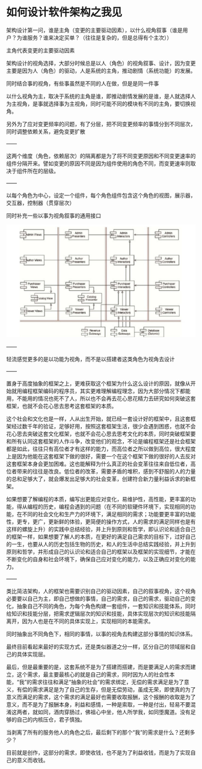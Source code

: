 # 如何设计软件架构之我见

架构设计第一问，谁是主角（变更的主要驱动因素），以什么视角叙事（谁是用户？为谁服务？谁来决定买单？（往往是复杂的，但是总得有个主次））

主角代表变更的主要驱动因素

架构设计的视角选择，大部分时候总是以人（角色）的视角叙事、设计，因为变更主要是因为人（角色）的驱动，人是系统的主角，推动剧情（系统功能）的发展。

同时结合事的视角，有些事虽然是不同的人在做，但是是同一件事

以什么视角为主，取决于系统的主角是谁，即推动剧情发展的是谁，是人就选择人为主视角，是事就选择事为主视角，同时可能不同的模块有不同的主角，要切换视角。

另外为了应对变更频率的问题，有了分层，把不同变更频率的事情分到不同层次，同时调整依赖关系，避免变更扩散

——

这两个维度（角色，依赖层次）的隔离都是为了将不同变更原因和不同变更速率的组件分隔开来。譬如变更的原因不同是因为组件使用的角色不同，而变更速率则取决于组件所在的层级。

——

以每个角色为中心，设定一个组件，每个角色组件包含这个角色的视图，展示器，交互器，控制器（贯穿层次）

同时补充一些以事为视角叙事的通用接口

![img](../../../../../../images/wps3.png)

 

——

轻流感觉更多的是以功能为视角，而不是以搭建者这类角色为视角去设计

——

置身于高度抽象的框架之上，更难获取这个框架为什么这么设计的原因，就像从开始就用编程框架编码的程序员，其实更难理解编程理念，因为大部分情况下都能用，不能用的情况也死不了人，所以也不会再去花心思花精力去研究如何突破这套框架，也就不会花心思去思考这套框架的本质。

这个社会和文化也是一样，人从出生开始，就已经一套设计好的框架中，且这套框架经过数千年的验证，足够好用，按照这套框架生活，很少会遇到困惑，也就不会花心思去突破这套文化框架，也就不会花心思去思考文化的本质，同时突破框架要和所有认同这套框架的人作斗争，改变他们的观念，不论是编程框架还是社会框架都是如此，往往只有高位者才有这样的能力，而高位者之所以做到高位，很大程度上是因为他能在这套框架下做的很好，需要一个在这个框架下做的很好的人去反对这套框架本身会更加困难。这也能解释为什么真正的社会变革往往来自低位者，高位者带来的往往是改良。低位者的改革，需要矛盾的堆积，感到不舒服的人的力量的总和足够大了，就会爆发出足够大的社会变革，创建符合新力量利益诉求的新框架。

如果想要了解编程的本质，编写出更能应对变化，易维护性，高性能，更丰富的功能，得从编程的历史，编程会遇到的问题（在不同的软硬件环境下，实现相同的功能，在不同的社会文化和生产力的环境下，满足相同的需求；功能要更丰富的功能性，更专，更广，更新鲜的体验，更简便的操作方式，人的需求的满足同样也是有这样的螺旋上升）的实践中总结经验，并上升到原则和哲学，即认识论和适合自己的框架一样，如果想要了解人的本质，在更好的满足自己需求的目标下，过好自己的一生，也要从人的历史包括生物的历史，和人的生活中总结实践经验，并上升到原则和哲学，并形成自己的认识论和适合自己的框架以及框架的实现细节，才能在不断变化的自身和社会环境下，确保自己应对变化的能力，以及正确应对变化的能力。

——

类比简洁架构，人的框架也需要识别自己的驱动因素，自己的叙事视角，这个视角必要要以自己为主，即自己想做的事情，自己的需求，自己的需求，驱动自己的变化，抽象自己不同的角色，为每个角色构建一套组件，一套知识和技能体系，同时给知识和技能分层，把需求逻辑层次的知识和技能，具体实现层次的知识和技能隔离开，因为人也是在不同的具体实现上，实现相同的本能需求。

同时抽象出不同角色下，相同的事情，以事的视角去构建这部分事情的知识体系。

最终目前看起来最好的实现方式，还是类似器道之分一样，区分自己的领域层和自己的具体实现层。

最后，但是最重要的是，这套系统不是为了搭建而搭建，而是要满足人的需求而建立，这个需求，最主要最核心的就是自己的需求，同时因为人的社会性本能，“我”的需求往往和满足“抽象的社会”的需求绑定，无偿的需求满足是为了意义，有偿的需求满足是为了自己的生存，但是无偿劳动，虽成无荣，即使真的为了意义而满足的需求，这个需求的满足最好也需要收取报酬，这个报酬的收取是为了意义，而不是为了报酬本身，利益和感情，一种是索取，一种是付出，轻易不要混淆这两者，就如同，酒肉穿肠过，佛祖心中坐，他人所学我，如同堕魔道。没有足够的自己的内核压仓，君子慎独。

当剥离了所有的服务他人的角色之后，最后剩下的那个“我”的需求是什么？还剩多少？

目前就是创作，这部分的需求，即使收钱，也不是为了利益收钱，而是为了实现自己的意义而收钱。